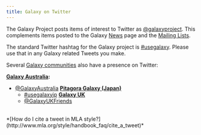 ```yaml
---
title: Galaxy on Twitter
---
```



The Galaxy Project posts items of interest to Twitter as [@galaxyproject](https://twitter.com/galaxyproject).  This complements items posted to the Galaxy [News](/src/news/index.md) page and the [Mailing Lists](/src/MailingLists/index.md).

The standard Twitter hashtag for the Galaxy project is [#usegalaxy](http://twitter.com/search/%23usegalaxy).  Please use that in any Galaxy related Tweets you make.

Several [Galaxy communities](/src/Community/index.md) also have a presence on Twitter:

 **[Galaxy Australia](https://www.embl-abr.org.au/galaxyaustralia/):**
* [@GalaxyAustralia](http://twitter.com/galaxyaustralia)
  **[Pitagora Galaxy (Japan)](http://www.pitagora-galaxy.org/)**
  * [#usegalaxyjp](https://twitter.com/hashtag/usegalaxyjp)
  **[Galaxy UK](http://galaxy-community.org.uk/)**
  * [@GalaxyUKFriends](http://twitter.com/galaxyukfriends)

<br />
*[How do I cite a tweet in MLA style?](http://www.mla.org/style/handbook_faq/cite_a_tweet)*
